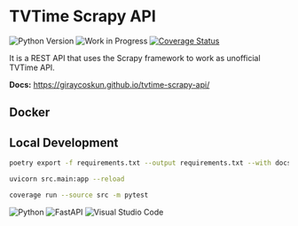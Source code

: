 # TVTime Scrapy API

![Python Version](https://img.shields.io/badge/python-3.10-blue.svg)
![Work in Progress](https://img.shields.io/badge/Work-In%20Progress-red)
[![Coverage Status](https://coveralls.io/repos/github/giraycoskun/tvtime-scrapy-api/badge.svg?branch=main)](https://coveralls.io/github/giraycoskun/tvtime-scrapy-api?branch=main)

It is a REST API that uses the Scrapy framework to work as unofficial TVTime API.

**Docs:** <https://giraycoskun.github.io/tvtime-scrapy-api/>

## Docker

## Local Development

```bash
poetry export -f requirements.txt --output requirements.txt --with docs,dev,test
```

```bash
uvicorn src.main:app --reload
```

```bash
coverage run --source src -m pytest
```

![Python](https://img.shields.io/badge/python-3670A0?style=for-the-badge&logo=python&logoColor=ffdd54)
![FastAPI](https://img.shields.io/badge/FastAPI-005571?style=for-the-badge&logo=fastapi)
![Visual Studio Code](https://img.shields.io/badge/Visual%20Studio%20Code-0078d7.svg?style=for-the-badge&logo=visual-studio-code&logoColor=white)

